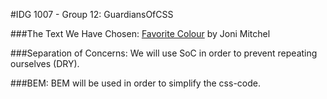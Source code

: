 #IDG 1007 - Group 12: GuardiansOfCSS

###The Text We Have Chosen:
[Favorite Colour](https://jonimitchell.com/music/song.cfm?id=296 "Favorite Colour")
by Joni Mitchel

###Separation of Concerns:
We will use SoC in order to prevent repeating ourselves (DRY).

###BEM:
BEM will be used in order to simplify the css-code.
